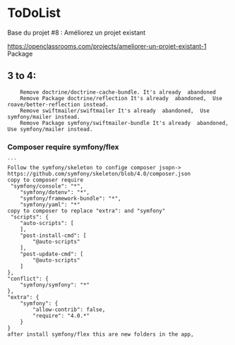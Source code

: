 # ToDoList

Base du projet #8 : Améliorez un projet existant

https://openclassrooms.com/projects/ameliorer-un-projet-existant-1 Package

## 3 to 4:

```
    Remove doctrine/doctrine-cache-bundle. It's already  abandoned
    Remove Package doctrine/reflection It's already  abandoned,  Use roave/better-reflection instead.
    Remove swiftmailer/swiftmailer It's already  abandoned,  Use symfony/mailer instead.
    Remove Package symfony/swiftmailer-bundle It's already  abandoned, Use symfony/mailer instead.
```

### Composer require symfony/flex

    ```
    Follow the symfony/skeleton to confige composer jsopn-> https://github.com/symfony/skeleton/blob/4.0/composer.json
    copy to composer require
     "symfony/console": "*",
        "symfony/dotenv": "*",
        "symfony/framework-bundle": "*",
        "symfony/yaml": "*"
    copy to composer to replace "extra": and "symfony"
     "scripts": {
        "auto-scripts": [
        ],
        "post-install-cmd": [
            "@auto-scripts"
        ],
        "post-update-cmd": [
            "@auto-scripts"
        ]
    },
    "conflict": {
        "symfony/symfony": "*"
    },
    "extra": {
        "symfony": {
            "allow-contrib": false,
            "require": "4.0.*"
        }
    }
    after install symfony/flex this are new folders in the app,
